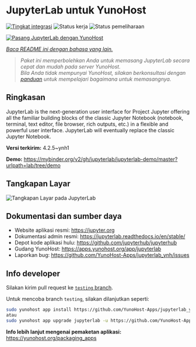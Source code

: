 <!--
N.B.: README ini dibuat secara otomatis oleh <https://github.com/YunoHost/apps/tree/master/tools/readme_generator>
Ini TIDAK boleh diedit dengan tangan.
-->

# JupyterLab untuk YunoHost

[![Tingkat integrasi](https://apps.yunohost.org/badge/integration/jupyterlab)](https://ci-apps.yunohost.org/ci/apps/jupyterlab/)
![Status kerja](https://apps.yunohost.org/badge/state/jupyterlab)
![Status pemeliharaan](https://apps.yunohost.org/badge/maintained/jupyterlab)

[![Pasang JupyterLab dengan YunoHost](https://install-app.yunohost.org/install-with-yunohost.svg)](https://install-app.yunohost.org/?app=jupyterlab)

*[Baca README ini dengan bahasa yang lain.](./ALL_README.md)*

> *Paket ini memperbolehkan Anda untuk memasang JupyterLab secara cepat dan mudah pada server YunoHost.*  
> *Bila Anda tidak mempunyai YunoHost, silakan berkonsultasi dengan [panduan](https://yunohost.org/install) untuk mempelajari bagaimana untuk memasangnya.*

## Ringkasan

JupyterLab is the next-generation user interface for Project Jupyter offering all the familiar building blocks of the classic Jupyter Notebook (notebook, terminal, text editor, file browser, rich outputs, etc.) in a flexible and powerful user interface. JupyterLab will eventually replace the classic Jupyter Notebook.


**Versi terkirim:** 4.2.5~ynh1

**Demo:** <https://mybinder.org/v2/gh/jupyterlab/jupyterlab-demo/master?urlpath=lab/tree/demo>

## Tangkapan Layar

![Tangkapan Layar pada JupyterLab](./doc/screenshots/jupyterlab.png)

## Dokumentasi dan sumber daya

- Website aplikasi resmi: <https://jupyter.org>
- Dokumentasi admin resmi: <https://jupyterlab.readthedocs.io/en/stable/>
- Depot kode aplikasi hulu: <https://github.com/jupyterhub/jupyterhub>
- Gudang YunoHost: <https://apps.yunohost.org/app/jupyterlab>
- Laporkan bug: <https://github.com/YunoHost-Apps/jupyterlab_ynh/issues>

## Info developer

Silakan kirim pull request ke [`testing` branch](https://github.com/YunoHost-Apps/jupyterlab_ynh/tree/testing).

Untuk mencoba branch `testing`, silakan dilanjutkan seperti:

```bash
sudo yunohost app install https://github.com/YunoHost-Apps/jupyterlab_ynh/tree/testing --debug
atau
sudo yunohost app upgrade jupyterlab -u https://github.com/YunoHost-Apps/jupyterlab_ynh/tree/testing --debug
```

**Info lebih lanjut mengenai pemaketan aplikasi:** <https://yunohost.org/packaging_apps>
